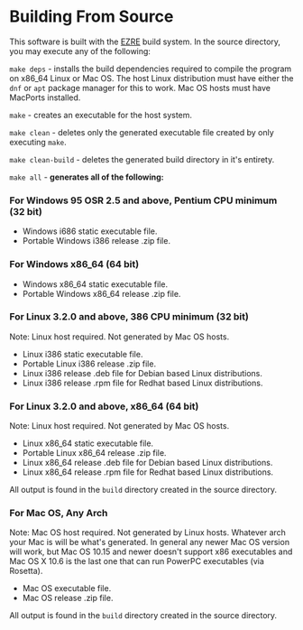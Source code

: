
# Building From Source

This software is built with the [EZRE](https://github.com/alex-free/ezre) build system. In the source directory, you may execute any of the following:

`make deps` - installs the build dependencies required to compile the program on x86_64 Linux or Mac OS. The host Linux distribution must have either the `dnf` or `apt` package manager for this to work. Mac OS hosts must have MacPorts installed.

`make` - creates an executable for the host system.

`make clean` - deletes only the generated executable file created by only executing `make`.

`make clean-build` - deletes the generated build directory in it's entirety.

`make all` - **generates all of the following:**

### For Windows 95 OSR 2.5 and above, Pentium CPU minimum (32 bit)

*   Windows i686 static executable file.
*   Portable Windows i386 release .zip file.

### For Windows x86_64 (64 bit)

*   Windows x86_64 static executable file.
*   Portable Windows x86_64 release .zip file.

### For Linux 3.2.0 and above, 386 CPU minimum (32 bit)

Note: Linux host required. Not generated by Mac OS hosts.

*   Linux i386 static executable file.
*   Portable Linux i386 release .zip file.
*   Linux i386 release .deb file for Debian based Linux distributions.
*   Linux i386 release .rpm file for Redhat based Linux distributions.

### For Linux 3.2.0 and above, x86_64 (64 bit)

Note: Linux host required. Not generated by Mac OS hosts.

*   Linux x86_64 static executable file.
*   Portable Linux x86_64 release .zip file.
*   Linux x86_64 release .deb file for Debian based Linux distributions.
*   Linux x86_64 release .rpm file for Redhat based Linux distributions.

All output is found in the `build` directory created in the source directory.

### For Mac OS, Any Arch

Note: Mac OS host required. Not generated by Linux hosts. Whatever arch your Mac is will be what's generated. In general any newer Mac OS version will work, but Mac OS 10.15 and newer doesn't support x86 executables and Mac OS X 10.6 is the last one that can run PowerPC executables (via Rosetta). 

*   Mac OS executable file.
*   Mac OS release .zip file.

All output is found in the `build` directory created in the source directory.
